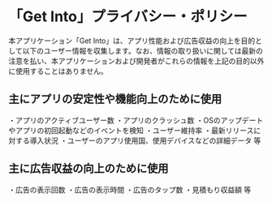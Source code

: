 # 「Get Into」プライバシー・ポリシー


本アプリケーション「Get Into」は、アプリ性能および広告収益の向上を目的として以下のユーザー情報を収集します。なお、情報の取り扱いに関しては最新の注意を払い、本アプリケーションおよび開発者がこれらの情報を上記の目的以外に使用することはありません。
## 主にアプリの安定性や機能向上のために使用
・アプリのアクティブユーザー数
・アプリのクラッシュ数
・OSのアップデートやアプリの初回起動などのイベントを検知
・ユーザー維持率
・最新リリースに対する導入状況
・ユーザーのアプリ使用国、使用デバイスなどの詳細データ
等

## 主に広告収益の向上のために使用
・広告の表示回数
・広告の表示時間
・広告のタップ数
・見積もり収益額
等
